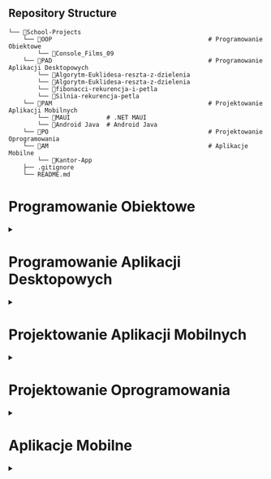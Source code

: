 ## Repository Structure

```
└── 📁School-Projects
    └── 📁OOP                                           # Programowanie Obiektowe
        └── 📁Console_Films_09
    └── 📁PAD                                           # Programowanie Aplikacji Desktopowych
        └── 📁Algorytm-Euklidesa-reszta-z-dzielenia
        └── 📁Algorytm-Euklidesa-reszta-z-dzielenia
        └── 📁fibonacci-rekurencja-i-petla
        └── 📁Silnia-rekurencja-petla
    └── 📁PAM                                           # Projektowanie Aplikacji Mobilnych
        └── 📁MAUI          # .NET MAUI
        └── 📁Android Java  # Android Java
    └── 📁PO                                            # Projektowanie Oprogramowania
    └── 📁AM                                            # Aplikacje Mobilne
        └── 📁Kantor-App
    ├── .gitignore
    └── README.md
```

<div>
    <h1>Programowanie Obiektowe</h1>
    <details>
        <summary></summary>
        <ul>
            <li><a href="OOP/KONSOLA_oop_klasa_filmy/">KONSOLA_oop_klasa_filmy</a></li>
        </ul>
    </details>
</div>

<div>
    <h1>Programowanie Aplikacji Desktopowych</h1>
    <details>
        <summary></summary>
        <ul>
            <li><a href="PAD/Algorytm-Euklidesa-reszta-z-dzielenia/">Algorytm-Euklidesa-reszta-z-dzielenia</a></li>
            <li><a href="PAD/Algorytm-Euklidesa-odejmowanie/">Algorytm-Euklidesa-odejmowanie</a></li>
            <li><a href="PAD/Silnia-rekurencja-petla/">Silnia-rekurencja-petla</a></li>
            <li><a href="PAD/fibonacci-rekurencja-i-petla/">fibonacci-rekurencja-i-petla</a></li>
        </ul>
    </details>
</div>

<div>
    <h1>Projektowanie Aplikacji Mobilnych</h1>
    <details>
        <summary></summary>
        <ul>
        </ul>
    </details>
</div>

<div>
    <h1>Projektowanie Oprogramowania</h1>
    <details>
        <summary></summary>
        <details>
            <summary>Android Java</summary>
        </details>
        <details>
        <summary>.NET MAUI</summary>
        <ul>
            <li><a href="PAM/MAUI/Mobilna_galeria_zdjec/">Mobilna_galeria_zdjec</a></li>
        </ul>
        </details>
    </details>
</div>

<div>
    <h1>Aplikacje Mobilne</h1>
    <details>
        <summary></summary>
        <ul>
        <li><a href="AM/Kantor-App/">Kantor-App</a></li>
        </ul>
    </details>
</div>
